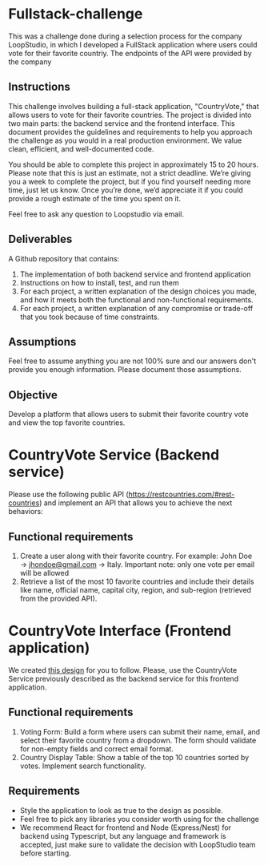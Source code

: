 # Fullstack-challenge
This was a challenge done during a selection process for the company LoopStudio, in which I developed a FullStack application where users could vote for their favorite countriy. The endpoints of the API were provided by the company

## Instructions

This challenge involves building a full-stack application, "CountryVote," that allows users to vote for their favorite countries. The project is divided into two main parts: the backend service and the frontend interface. This document provides the guidelines and requirements to help you approach the challenge as you would in a real production environment. We value clean, efficient, and well-documented code. 

You should be able to complete this project in approximately 15 to 20 hours. Please note that this is just an estimate, not a strict deadline. We’re giving you a week to complete the project, but if you find yourself needing more time, just let us know. Once you’re done, we’d appreciate it if you could provide a rough estimate of the time you spent on it.

Feel free to ask any question to Loopstudio via email. 

## Deliverables

A Github repository that contains:

1. The implementation of both backend service and frontend application
2. Instructions on how to install, test, and run them
3. For each project, a written explanation of the design choices you made, and how it meets both the functional and non-functional requirements. 
4. For each project, a written explanation of any compromise or trade-off that you took because of time constraints.

## Assumptions

Feel free to assume anything you are not 100% sure and our answers don't provide you enough information. Please document those assumptions. 

## Objective
Develop a platform that allows users to submit their favorite country vote and view the top favorite countries.


# CountryVote Service (Backend service)
Please use the following public API (https://restcountries.com/#rest-countries) and implement an API that allows you to achieve the next behaviors:

## Functional requirements

1. Create a user along with their favorite country. For example: John Doe → jhondoe@gmail.com → Italy. Important note: only one vote per email will be allowed
2. Retrieve a list of the most 10 favorite countries and include their details like name, official name, capital city, region, and sub-region (retrieved from the provided API).

# CountryVote Interface (Frontend application)

We created [this design](https://www.figma.com/design/tSSpW00aRvoqSHIEPSAbQX/Fullstack-developer-Challenge---Figma?node-id=0-1) for you to follow. Please, use the CountryVote Service previously described as the backend service for this frontend application.


## Functional requirements

1. Voting Form: Build a form where users can submit their name, email, and select their favorite country from a dropdown. The form should validate for non-empty fields and correct email format.
2. Country Display Table: Show a table of the top 10 countries sorted by votes. Implement search functionality.


## Requirements
- Style the application to look as true to the design as possible.
- Feel free to pick any libraries you consider worth using for the challenge
- We recommend React for frontend and Node (Express/Nest) for backend using Typescript, but any language and framework is accepted, just make sure to validate the decision with LoopStudio team before starting.
